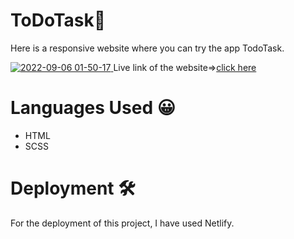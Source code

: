 # ToDoTask📑
Here is a responsive website where you can try the app TodoTask.


<a href="https://todo-task-1.netlify.app" alt=""> ![2022-09-06 01-50-17](https://user-images.githubusercontent.com/92643166/188510065-8d76b3ba-d194-4430-9cf0-8cdf3e1a52e8.gif) </a>
Live link of the website=><a href="https://todo-task-1.netlify.app" alt="">click here</a>


# Languages Used 😀

<ul>
<li>HTML</li>
<li>SCSS</li>

</ul>

# Deployment 🛠️
For the deployment of this project, I have used Netlify. 
